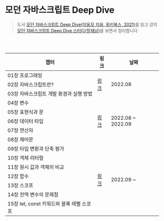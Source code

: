 # 모던 자바스크립트 Deep Dive

> 도서 [모던 자바스크립트 Deep Dive(이웅모 지음, 위키북스, 2021)](http://www.yes24.com/Product/Goods/92742567)를 읽고 강의 [모던 자바스크립트 Deep Dive 스터디(정재남)](https://www.youtube.com/playlist?list=PLjQV3hketAJnP_ceUiPCc8GnNQ0REpCqr)를 보면서 정리합니다

<br />
<br />

<table>
  <thead>
    <tr>
      <th>챕터</th>
      <th>링크</th>
      <th>날짜</th>
    </tr>
  </thead>
  <tbody>
    <tr>
      <td>01장 프로그래밍</td>
      <td rowspan="3">
        <a
          href="https://www.notion.so/Deep-Dive-1-3-e16952ef1407434c99afa38778106426"
          >링크</a
        >
      </td>
      <td rowspan="3">2022.08</td>
    </tr>
    <tr>
      <td>02장 자바스크립트란?</td>
    </tr>
    <tr>
      <td>03장 자바스크립트 개발 환경과 실행 방법</td>
    </tr>
    <tr>
      <td>04장 변수</td>
      <td rowspan="5">
        <a
          href="https://obvious-spade-e4e.notion.site/Deep-Dive-4-8-5a9df2d65ea64f4eb851d75b43e464f6"
          >링크</a
        >
      </td>
      <td rowspan="5">2022.08 ~ 2022.09</td>
    </tr>
    <tr>
      <td>05장 표현식과 문</td>
    </tr>
    <tr>
      <td>06장 데이터 타입</td>
    </tr>
    <tr>
      <td>07장 연산자</td>
    </tr>
    <tr>
      <td>08장 제어문</td>
    </tr>
    <tr>
      <td>09장 타입 변환과 단축 평가</td>
      <td rowspan="7">
        <a
          href="https://obvious-spade-e4e.notion.site/Deep-Dive-9-15-feca42095b364095a8191472937e9484"
          >링크</a
        >
      </td>
      <td rowspan="7">2022.09 ~</td>
    </tr>
    <tr>
      <td>10장 객체 리터럴</td>
    </tr>
    <tr>
      <td>11장 원시 값과 객체의 비교</td>
    </tr>
    <tr>
      <td>12장 함수</td>
    </tr>
    <tr>
      <td>13장 스코프</td>
    </tr>
    <tr>
      <td>14장 전역 변수의 문제점</td>
    </tr>
    <tr>
      <td>15장 let, const 키워드와 블록 레벨 스코프</td>
    </tr>
  </tbody>
</table>


<br />
<br />
